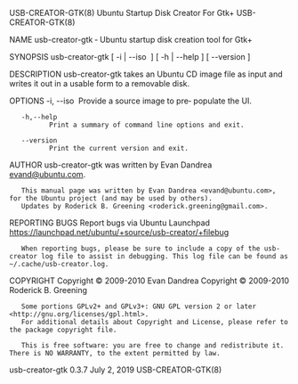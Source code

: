 USB-CREATOR-GTK(8)                                                                   Ubuntu Startup Disk Creator For Gtk+                                                                  USB-CREATOR-GTK(8)

NAME
       usb-creator-gtk ‐ Ubuntu startup disk creation tool for Gtk+

SYNOPSIS
       usb-creator-gtk
        [ -i | --iso <img> ]
                       [ -h | --help ] [ --version ]

DESCRIPTION
       usb-creator-gtk takes an Ubuntu CD image file as input and writes it out in a usable form to a removable disk.

OPTIONS
       -i, --iso <img>
              Provide a source image to pre‐ populate the UI.

       -h,--help
              Print a summary of command line options and exit.

       --version
              Print the current version and exit.

AUTHOR
       usb-creator-gtk was written by Evan Dandrea <evand@ubuntu.com>.

       This manual page was written by Evan Dandrea <evand@ubuntu.com>, for the Ubuntu project (and may be used by others).
       Updates by Roderick B. Greening <roderick.greening@gmail.com>.

REPORTING BUGS
       Report bugs via Ubuntu Launchpad <https://launchpad.net/ubuntu/+source/usb-creator/+filebug>

       When reporting bugs, please be sure to include a copy of the usb-creator log file to assist in debugging. This log file can be found as ~/.cache/usb-creator.log.

COPYRIGHT
       Copyright © 2009-2010 Evan Dandrea
       Copyright © 2009-2010 Roderick B. Greening

       Some portions GPLv2+ and GPLv3+: GNU GPL version 2 or later <http://gnu.org/licenses/gpl.html>.
       For additional details about Copyright and License, please refer to the package copyright file.

       This is free software: you are free to change and redistribute it.  There is NO WARRANTY, to the extent permitted by law.

usb-creator-gtk 0.3.7                                                                            July 2, 2019                                                                              USB-CREATOR-GTK(8)
